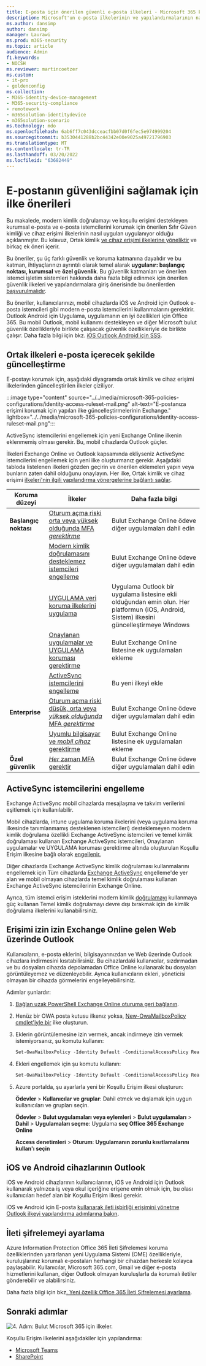 ```yaml
---
title: E-posta için önerilen güvenli e-posta ilkeleri - Microsoft 365 kurumsal e-posta | Microsoft Docs
description: Microsoft'un e-posta ilkelerinin ve yapılandırmalarının nasıl uygulanacakları konusunda önerilerine yönelik ilkeleri açıklar.
ms.author: dansimp
author: dansimp
manager: Laurawi
ms.prod: m365-security
ms.topic: article
audience: Admin
f1.keywords:
- NOCSH
ms.reviewer: martincoetzer
ms.custom:
- it-pro
- goldenconfig
ms.collection:
- M365-identity-device-management
- M365-security-compliance
- remotework
- m365solution-identitydevice
- m365solution-scenario
ms.technology: mdo
ms.openlocfilehash: 6ab6ff7c043dcceacfbb07d0f6fec5e974999204
ms.sourcegitcommit: b3530441288b2bc44342e00e9025a49721796903
ms.translationtype: MT
ms.contentlocale: tr-TR
ms.lasthandoff: 03/20/2022
ms.locfileid: "63682449"
---
```

# <a name="policy-recommendations-for-securing-email"></a>E-postanın güvenliğini sağlamak için ilke önerileri

Bu makalede, modern kimlik doğrulamayı ve koşullu erişimi destekleyen kurumsal e-posta ve e-posta istemcilerini korumak için önerilen Sıfır Güven kimliği ve cihaz erişimi ilkelerinin nasıl uygulan uygulanıyor olduğu açıklanmıştır. Bu kılavuz, Ortak kimlik [ve cihaz erişimi ilkelerine yöneliktir](identity-access-policies.md) ve birkaç ek öneri içerir.

Bu öneriler, şu üç farklı güvenlik ve koruma katmanına dayalıdır ve bu katman, ihtiyaçlarınızı ayrıntılı olarak temel alarak **uygulanır: başlangıç** **noktası, kurumsal** ve **özel güvenlik**. Bu güvenlik katmanları ve önerilen istemci işletim sistemleri hakkında daha fazla bilgi edinmek için önerilen güvenlik ilkeleri ve yapılandırmalara giriş önerisinde bu önerilerden [başvurulmalıdır](microsoft-365-policies-configurations.md).

Bu öneriler, kullanıcılarınızı, mobil cihazlarda iOS ve Android için Outlook e-posta istemcileri gibi modern e-posta istemcilerini kullanmalarını gerektirir. Outlook Android için Uygulama, uygulamanın en iyi özellikleri için Office 365. Bu mobil Outlook, mobil kullanımı destekleyen ve diğer Microsoft bulut güvenlik özellikleriyle birlikte çalışacak güvenlik özellikleriyle de birlikte çalışır. Daha fazla bilgi için bkz. [iOS Outlook Android için SSS](/exchange/clients-and-mobile-in-exchange-online/outlook-for-ios-and-android/outlook-for-ios-and-android-faq).

## <a name="update-common-policies-to-include-email"></a>Ortak ilkeleri e-posta içerecek şekilde güncelleştirme

E-postayı korumak için, aşağıdaki diyagramda ortak kimlik ve cihaz erişimi ilkelerinden güncelleştirilen ilkeler çiziliyor.

:::image type="content" source="../../media/microsoft-365-policies-configurations/identity-access-ruleset-mail.png" alt-text="E-postanıza erişimi korumak için yapılan ilke güncelleştirmelerinin Exchange." lightbox="../../media/microsoft-365-policies-configurations/identity-access-ruleset-mail.png":::

ActiveSync istemcilerini engellemek için yeni Exchange Online ilkenin eklenmemiş olması gerekir. Bu, mobil cihazlarda Outlook güçler.

İlkeleri Exchange Online ve Outlook kapsamında ekliyseniz ActiveSync istemcilerini engellemek için yeni ilke oluşturmanız gerekir. Aşağıdaki tabloda listelenen ilkeleri gözden geçirin ve önerilen eklemeleri yapın veya bunların zaten dahil olduğunu onaylayın. Her ilke, Ortak kimlik ve cihaz erişimi [ilkeleri'nin ilgili yapılandırma yönergelerine bağlantı sağlar](identity-access-policies.md).

|Koruma düzeyi|İlkeler|Daha fazla bilgi|
|---|---|---|
|**Başlangıç noktası**|[Oturum açma riski orta veya yüksek olduğunda MFA  *gerektirme*](identity-access-policies.md#require-mfa-based-on-sign-in-risk)|Bulut Exchange Online ödeve diğer uygulamaları dahil edin|
||[Modern kimlik doğrulamasını desteklemez istemcileri engelleme](identity-access-policies.md#block-clients-that-dont-support-multi-factor)|Bulut Exchange Online ödeve diğer uygulamaları dahil edin|
||[UYGULAMA veri koruma ilkelerini uygulama](identity-access-policies.md#apply-app-data-protection-policies)|Uygulama Outlook bir uygulama listesine ekli olduğundan emin olun. Her platformun (iOS, Android, Sistem) ilkesini güncelleştirmeye Windows|
||[Onaylanan uygulamalar ve UYGULAMA koruması gerektirme](identity-access-policies.md#require-approved-apps-and-app-protection)|Bulut Exchange Online listesine ek uygulamaları ekleme|
||[ActiveSync istemcilerini engelleme](#block-activesync-clients)|Bu yeni ilkeyi ekle|
|**Enterprise**|[Oturum açma riski düşük, orta veya *yüksek olduğunda* MFA  *gerektirme*](identity-access-policies.md#require-mfa-based-on-sign-in-risk)|Bulut Exchange Online ödeve diğer uygulamaları dahil edin|
||[Uyumlu bilgisayar ve *mobil cihaz* gerektirme](identity-access-policies.md#require-compliant-pcs-and-mobile-devices)|Bulut Exchange Online listesine ek uygulamaları ekleme|
|**Özel güvenlik**|[*Her* zaman MFA gerektir](identity-access-policies.md#require-mfa-based-on-sign-in-risk)|Bulut Exchange Online ödeve diğer uygulamaları dahil edin|

## <a name="block-activesync-clients"></a>ActiveSync istemcilerini engelleme

Exchange ActiveSync mobil cihazlarda mesajlaşma ve takvim verilerini eşitlemek için kullanılabilir.

Mobil cihazlarda, intune uygulama koruma ilkelerini (veya uygulama koruma ilkesinde tanımlanmamış desteklenen istemcileri) desteklemeyen modern kimlik doğrulama özellikli Exchange ActiveSync istemcileri ve temel kimlik doğrulaması kullanan Exchange ActiveSync istemcileri, Onaylanan uygulamalar ve UYGULAMA koruması gerektirme altında oluşturulan Koşullu Erişim ilkesine bağlı olarak [engellenir.](identity-access-policies.md#require-approved-apps-and-app-protection)

Diğer cihazlarda Exchange ActiveSync kimlik doğrulaması kullanmalarını engellemek için Tüm cihazlarda [Exchange ActiveSync](/azure/active-directory/conditional-access/howto-policy-approved-app-or-app-protection#block-exchange-activesync-on-all-devices) engelleme'de yer alan ve mobil olmayan cihazlarda temel kimlik doğrulaması kullanan Exchange ActiveSync istemcilerinin Exchange Online.

Ayrıca, tüm istemci erişim isteklerini modern kimlik [doğrulamayı](/exchange/clients-and-mobile-in-exchange-online/disable-basic-authentication-in-exchange-online) kullanmaya güç kullanan Temel kimlik doğrulamayı devre dışı bırakmak için de kimlik doğrulama ilkelerini kullanabilirsiniz.

## <a name="limit-access-to-exchange-online-from-outlook-on-the-web"></a>Erişimi izin izin Exchange Online gelen Web üzerinde Outlook

Kullanıcıların, e-posta eklerini, bilgisayarınızdan ve Web üzerinde Outlook cihazlara indirmesini kısıtabilirsiniz. Bu cihazlardaki kullanıcılar, sızdırmadan ve bu dosyaları cihazda depolamadan Office Online kullanarak bu dosyaları  görüntüleyemez ve düzenleyebilir. Ayrıca kullanıcıların ekleri, yöneticisi olmayan bir cihazda görmelerini engelleyebilirsiniz.

Adımlar şunlardır:

1. [Bağlan uzak PowerShell Exchange Online oturuma geri bağlanın](/powershell/exchange/exchange-online/connect-to-exchange-online-powershell/connect-to-exchange-online-powershell).
2. Henüz bir OWA posta kutusu ilkenız yoksa, [New-OwaMailboxPolicy cmdlet'iyle bir](/powershell/module/exchange/new-owamailboxpolicy) ilke oluşturun.
3. Eklerin görüntülemesine izin vermek, ancak indirmeye izin vermek istemiyorsanız, şu komutu kullanın:

   ```powershell
   Set-OwaMailboxPolicy -Identity Default -ConditionalAccessPolicy ReadOnly
   ```

4. Ekleri engellemek için şu komutu kullanın:

   ```powershell
   Set-OwaMailboxPolicy -Identity Default -ConditionalAccessPolicy ReadOnlyPlusAttachmentsBlocked
   ```

5. Azure portalda, şu ayarlarla yeni bir Koşullu Erişim ilkesi oluşturun:

   **Ödevler** \> **Kullanıcılar ve gruplar**: Dahil etmek ve dışlamak için uygun kullanıcıları ve grupları seçin.

   **Ödevler** \> **Bulut uygulamaları veya eylemleri** \> **Bulut uygulamaları** \> **Dahil** \> **Uygulamaları seçme**: Uygulama **seç Office 365 Exchange Online**

   **Access denetimleri** \> **Oturum**: **Uygulamanın zorunlu kısıtlamalarını kullan'ı seçin**

## <a name="require-that-ios-and-android-devices-must-use-outlook"></a>iOS ve Android cihazlarının Outlook

iOS ve Android cihazlarının kullanıcılarının, iOS ve Android için Outlook kullanarak yalnızca iş veya okul içeriğine erişene emin olmak için, bu olası kullanıcıları hedef alan bir Koşullu Erişim ilkesi gerekir.

iOS ve Android için E-posta [kullanarak ileti işbirliği erişimini yönetme Outlook ilkeyi yapılandırma adımlarına bakın](/mem/intune/apps/app-configuration-policies-outlook#apply-conditional-access).

## <a name="set-up-message-encryption"></a>İleti şifrelemeyi ayarlama

Azure Information Protection Office 365 İleti Şifrelemesi koruma özelliklerinden yararlanan yeni Uygulama Sistemi (OME) özellikleriyle, kuruluşlarınız korumalı e-postaları herhangi bir cihazdan herkesle kolayca paylaşabilir. Kullanıcılar, Microsoft 365.com, Gmail ve diğer e-posta hizmetlerini kullanan, diğer Outlook olmayan kuruluşlarla da korumalı iletiler gönderebilir ve alabilirsiniz.

Daha fazla bilgi için bkz[. Yeni özellik Office 365 İleti Şifrelemesi ayarlama](../../compliance/set-up-new-message-encryption-capabilities.md).

## <a name="next-steps"></a>Sonraki adımlar

![4. Adım: Bulut Microsoft 365 için ilkeler.](../../media/microsoft-365-policies-configurations/identity-device-access-steps-next-step-4.png)

Koşullu Erişim ilkelerini aşağıdakiler için yapılandırma:

- [Microsoft Teams](teams-access-policies.md)
- [SharePoint](sharepoint-file-access-policies.md)
